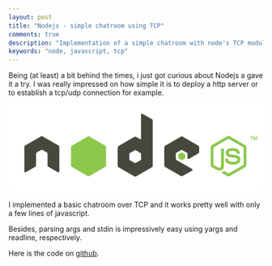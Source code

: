 ```yaml
---
layout: post
title: "Nodejs - simple chatroom using TCP"
comments: true
description: "Implementation of a simple chatroom with node's TCP module"
keywords: "node, javascript, tcp"
---
```


Being (at least) a bit behind the times, i just got curious about Nodejs a gave it a try. I was really impressed on how 
simple it is to deploy a http server or to establish a tcp/udp connection for example.

![nodejs_logo](/images/nodejs.png)

I implemented a basic chatroom over TCP and it works pretty well with only a few lines of javascript.

Besides, parsing args and stdin is impressively easy using yargs and readline, respectively.

Here is the code on [github](https://github.com/Mathiasb17/nodejs-chatroom).

